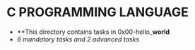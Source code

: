 # C PROGRAMMING LANGUAGE


* **This directory contains tasks in 0x00-hello_**world**
* *6 mandatory tasks and 2 advanced tasks*

